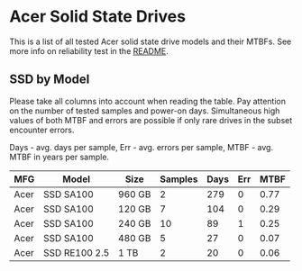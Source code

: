 Acer Solid State Drives
=======================

This is a list of all tested Acer solid state drive models and their MTBFs. See
more info on reliability test in the [README](https://github.com/linuxhw/SMART).

SSD by Model
------------

Please take all columns into account when reading the table. Pay attention on the
number of tested samples and power-on days. Simultaneous high values of both MTBF
and errors are possible if only rare drives in the subset encounter errors.

Days - avg. days per sample,
Err  - avg. errors per sample,
MTBF - avg. MTBF in years per sample.

| MFG       | Model              | Size   | Samples | Days  | Err   | MTBF |
|-----------|--------------------|--------|---------|-------|-------|------|
| Acer      | SSD SA100          | 960 GB | 2       | 279   | 0     | 0.77   |
| Acer      | SSD SA100          | 120 GB | 7       | 104   | 0     | 0.29   |
| Acer      | SSD SA100          | 240 GB | 10      | 89    | 1     | 0.25   |
| Acer      | SSD SA100          | 480 GB | 5       | 27    | 0     | 0.07   |
| Acer      | SSD RE100 2.5      | 1 TB   | 2       | 20    | 0     | 0.06   |
